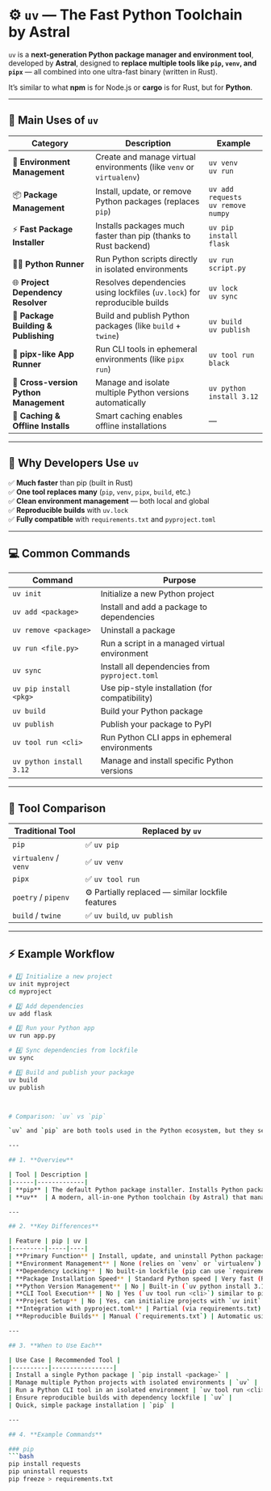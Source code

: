 # ⚙️ `uv` — The Fast Python Toolchain by Astral

`uv` is a **next-generation Python package manager and environment tool**, developed by **Astral**, designed to **replace multiple tools like `pip`, `venv`, and `pipx`** — all combined into one ultra-fast binary (written in Rust).

It’s similar to what **npm** is for Node.js or **cargo** is for Rust, but for **Python**.

---

## 🧰 Main Uses of `uv`

| Category | Description | Example |
|-----------|--------------|----------|
| 🐍 **Environment Management** | Create and manage virtual environments (like `venv` or `virtualenv`) | `uv venv`<br>`uv run` |
| 📦 **Package Management** | Install, update, or remove Python packages (replaces `pip`) | `uv add requests`<br>`uv remove numpy` |
| ⚡ **Fast Package Installer** | Installs packages much faster than pip (thanks to Rust backend) | `uv pip install flask` |
| 🧑‍💻 **Python Runner** | Run Python scripts directly in isolated environments | `uv run script.py` |
| 🌐 **Project Dependency Resolver** | Resolves dependencies using lockfiles (`uv.lock`) for reproducible builds | `uv lock`<br>`uv sync` |
| 🧱 **Package Building & Publishing** | Build and publish Python packages (like `build` + `twine`) | `uv build`<br>`uv publish` |
| 🧩 **pipx-like App Runner** | Run CLI tools in ephemeral environments (like `pipx run`) | `uv tool run black` |
| 🔄 **Cross-version Python Management** | Manage and isolate multiple Python versions automatically | `uv python install 3.12` |
| 🧠 **Caching & Offline Installs** | Smart caching enables offline installations | — |

---

## 🚀 Why Developers Use `uv`

✅ **Much faster** than pip (built in Rust)  
✅ **One tool replaces many** (`pip`, `venv`, `pipx`, `build`, etc.)  
✅ **Clean environment management** — both local and global  
✅ **Reproducible builds** with `uv.lock`  
✅ **Fully compatible** with `requirements.txt` and `pyproject.toml`

---

## 💻 Common Commands

| Command | Purpose |
|----------|----------|
| `uv init` | Initialize a new Python project |
| `uv add <package>` | Install and add a package to dependencies |
| `uv remove <package>` | Uninstall a package |
| `uv run <file.py>` | Run a script in a managed virtual environment |
| `uv sync` | Install all dependencies from `pyproject.toml` |
| `uv pip install <pkg>` | Use pip-style installation (for compatibility) |
| `uv build` | Build your Python package |
| `uv publish` | Publish your package to PyPI |
| `uv tool run <cli>` | Run Python CLI apps in ephemeral environments |
| `uv python install 3.12` | Manage and install specific Python versions |

---

## 🧩 Tool Comparison

| Traditional Tool | Replaced by `uv` |
|------------------|------------------|
| `pip` | ✅ `uv pip` |
| `virtualenv` / `venv` | ✅ `uv venv` |
| `pipx` | ✅ `uv tool run` |
| `poetry` / `pipenv` | ⚙️ Partially replaced — similar lockfile features |
| `build` / `twine` | ✅ `uv build`, `uv publish` |

---

## ⚡ Example Workflow

```bash
# 1️⃣ Initialize a new project
uv init myproject
cd myproject

# 2️⃣ Add dependencies
uv add flask

# 3️⃣ Run your Python app
uv run app.py

# 4️⃣ Sync dependencies from lockfile
uv sync

# 5️⃣ Build and publish your package
uv build
uv publish



# Comparison: `uv` vs `pip`

`uv` and `pip` are both tools used in the Python ecosystem, but they serve **different purposes** and have different features. This document compares them clearly.

---

## 1. **Overview**

| Tool | Description |
|------|-------------|
| **pip** | The default Python package installer. Installs Python packages from PyPI and manages dependencies. |
| **uv**  | A modern, all-in-one Python toolchain (by Astral) that manages packages, virtual environments, Python versions, and CLI tools. Written in Rust for speed. |

---

## 2. **Key Differences**

| Feature | pip | uv |
|---------|-----|----|
| **Primary Function** | Install, update, and uninstall Python packages | Manage Python packages, virtual environments, dependencies, and run scripts |
| **Environment Management** | None (relies on `venv` or `virtualenv`) | Built-in environment management (`uv venv`) |
| **Dependency Locking** | No built-in lockfile (pip can use `requirements.txt`) | Uses `uv.lock` for reproducible environments |
| **Package Installation Speed** | Standard Python speed | Very fast (Rust backend) |
| **Python Version Management** | No | Built-in (`uv python install 3.12`) |
| **CLI Tool Execution** | No | Yes (`uv tool run <cli>`) similar to pipx |
| **Project Setup** | No | Yes, can initialize projects with `uv init` |
| **Integration with pyproject.toml** | Partial (via requirements.txt) | Full integration, auto-updates dependencies |
| **Reproducible Builds** | Manual (`requirements.txt`) | Automatic using `uv.lock` |

---

## 3. **When to Use Each**

| Use Case | Recommended Tool |
|----------|-----------------|
| Install a single Python package | `pip install <package>` |
| Manage multiple Python projects with isolated environments | `uv` |
| Run a Python CLI tool in an isolated environment | `uv tool run <cli>` |
| Ensure reproducible builds with dependency lockfile | `uv` |
| Quick, simple package installation | `pip` |

---

## 4. **Example Commands**

### pip
```bash
pip install requests
pip uninstall requests
pip freeze > requirements.txt
